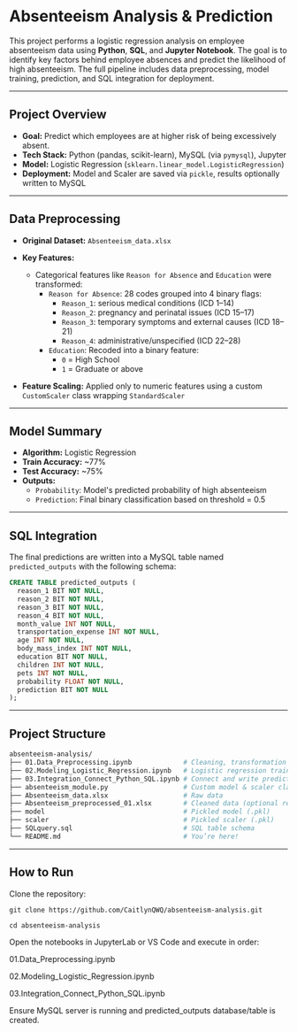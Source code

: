 # Absenteeism Analysis & Prediction

This project performs a logistic regression analysis on employee absenteeism data using **Python**, **SQL**, and **Jupyter Notebook**. The goal is to identify key factors behind employee absences and predict the likelihood of high absenteeism. The full pipeline includes data preprocessing, model training, prediction, and SQL integration for deployment.

---

## Project Overview

- **Goal:** Predict which employees are at higher risk of being excessively absent.
- **Tech Stack:** Python (pandas, scikit-learn), MySQL (via `pymysql`), Jupyter
- **Model:** Logistic Regression (`sklearn.linear_model.LogisticRegression`)
- **Deployment:** Model and Scaler are saved via `pickle`, results optionally written to MySQL

---

## Data Preprocessing

- **Original Dataset:** `Absenteeism_data.xlsx`
- **Key Features:**
  - Categorical features like `Reason for Absence` and `Education` were transformed:
    - `Reason for Absence`: 28 codes grouped into 4 binary flags:
      - `Reason_1`: serious medical conditions (ICD 1–14)
      - `Reason_2`: pregnancy and perinatal issues (ICD 15–17)
      - `Reason_3`: temporary symptoms and external causes (ICD 18–21)
      - `Reason_4`: administrative/unspecified (ICD 22–28)
    - `Education`: Recoded into a binary feature:
      - `0` = High School
      - `1` = Graduate or above

- **Feature Scaling:** Applied only to numeric features using a custom `CustomScaler` class wrapping `StandardScaler`

---

## Model Summary

- **Algorithm:** Logistic Regression
- **Train Accuracy:** ~77%
- **Test Accuracy:** ~75%
- **Outputs:**
  - `Probability`: Model's predicted probability of high absenteeism
  - `Prediction`: Final binary classification based on threshold = 0.5

---

## SQL Integration

The final predictions are written into a MySQL table named `predicted_outputs` with the following schema:

```sql
CREATE TABLE predicted_outputs (
  reason_1 BIT NOT NULL,
  reason_2 BIT NOT NULL,
  reason_3 BIT NOT NULL,
  reason_4 BIT NOT NULL,
  month_value INT NOT NULL,
  transportation_expense INT NOT NULL,
  age INT NOT NULL,
  body_mass_index INT NOT NULL,
  education BIT NOT NULL,
  children INT NOT NULL,
  pets INT NOT NULL,
  probability FLOAT NOT NULL,
  prediction BIT NOT NULL
);
```
---
## Project Structure
```bash
absenteeism-analysis/
├── 01.Data_Preprocessing.ipynb             # Cleaning, transformation
├── 02.Modeling_Logistic_Regression.ipynb   # Logistic regression training & evaluation
├── 03.Integration_Connect_Python_SQL.ipynb # Connect and write predictions to MySQL
├── absenteeism_module.py                   # Custom model & scaler classes
├── Absenteeism_data.xlsx                   # Raw data
├── Absenteeism_preprocessed_01.xlsx        # Cleaned data (optional reference)
├── model                                   # Pickled model (.pkl)
├── scaler                                  # Pickled scaler (.pkl)
├── SQLquery.sql                            # SQL table schema
└── README.md                               # You’re here!

```
---
## How to Run
Clone the repository:
```git
git clone https://github.com/CaitlynQWQ/absenteeism-analysis.git

cd absenteeism-analysis
```
Open the notebooks in JupyterLab or VS Code and execute in order:

01.Data_Preprocessing.ipynb

02.Modeling_Logistic_Regression.ipynb

03.Integration_Connect_Python_SQL.ipynb

Ensure MySQL server is running and predicted_outputs database/table is created.
